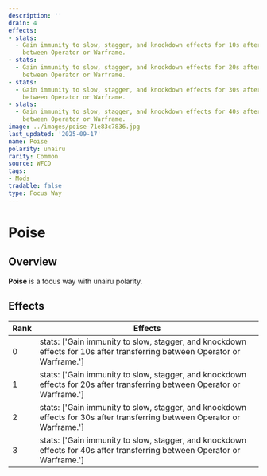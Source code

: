 ```yaml
---
description: ''
drain: 4
effects:
- stats:
  - Gain immunity to slow, stagger, and knockdown effects for 10s after transferring
    between Operator or Warframe.
- stats:
  - Gain immunity to slow, stagger, and knockdown effects for 20s after transferring
    between Operator or Warframe.
- stats:
  - Gain immunity to slow, stagger, and knockdown effects for 30s after transferring
    between Operator or Warframe.
- stats:
  - Gain immunity to slow, stagger, and knockdown effects for 40s after transferring
    between Operator or Warframe.
image: ../images/poise-71e83c7836.jpg
last_updated: '2025-09-17'
name: Poise
polarity: unairu
rarity: Common
source: WFCD
tags:
- Mods
tradable: false
type: Focus Way
---
```


# Poise

## Overview

**Poise** is a focus way with unairu polarity.

## Effects

| Rank | Effects |
|------|----------|
| 0 | stats: ['Gain immunity to slow, stagger, and knockdown effects for 10s after transferring between Operator or Warframe.'] |
| 1 | stats: ['Gain immunity to slow, stagger, and knockdown effects for 20s after transferring between Operator or Warframe.'] |
| 2 | stats: ['Gain immunity to slow, stagger, and knockdown effects for 30s after transferring between Operator or Warframe.'] |
| 3 | stats: ['Gain immunity to slow, stagger, and knockdown effects for 40s after transferring between Operator or Warframe.'] |

